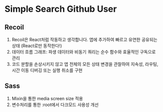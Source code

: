 # Simple Search Github User

## Recoil

1. Recoil은 React처럼 작동하고 생각합니다. 앱에 추가하여 빠르고 유연한 공유되는 상태 (React로만 동작한다!)
2. 데이터 흐름 그래프: 파생 데이터와 비동기 쿼리는 순수 함수와 효율적인 구독으로 관리
3. 코드 분할을 손상시키지 않고 앱 전체의 모든 상태 변경을 관찰하여 지속성, 라우팅, 시간 이동 디버깅 또는 실행 취소를 구현

## Sass

1. Mixin을 통한 media screen size 적용
2. 변수처리를 통한 :root에서 다크모드 사용성 개선
